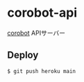 # corobot-api

[corobot](https://github.com/UsaMomokawa/corobot) APIサーバー

## Deploy

```
$ git push heroku main
```
